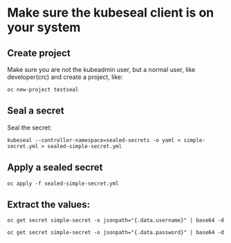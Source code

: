# Make sure the kubeseal client is on your system

## Create project
Make sure you are not the kubeadmin user, but a normal user, like developer(crc) and create a project, like:

```
oc new-project testseal
```

## Seal a secret
Seal the secret:

``` 
kubeseal --controller-namespace=sealed-secrets -o yaml < simple-secret.yml > sealed-simple-secret.yml
```

## Apply a sealed secret

```
oc apply -f sealed-simple-secret.yml
```

## Extract the values:

```
oc get secret simple-secret -o jsonpath="{.data.username}" | base64 -d

oc get secret simple-secret -o jsonpath="{.data.password}" | base64 -d
```

